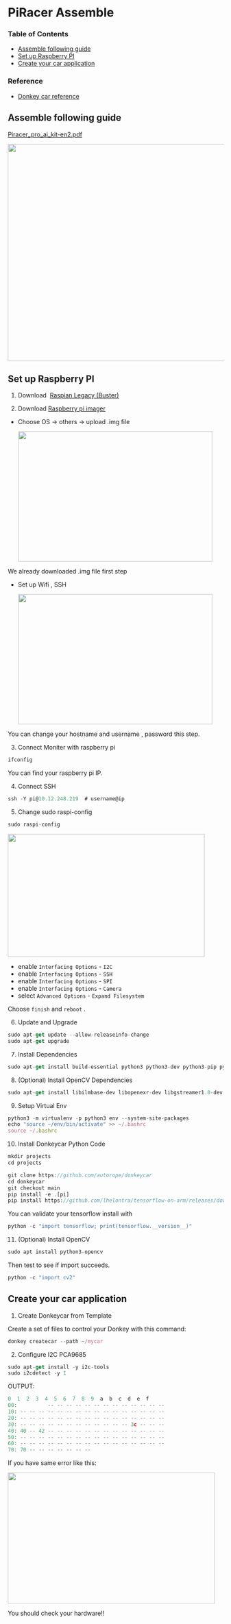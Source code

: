 # PiRacer Assemble

### **Table of Contents**
- [Assemble following guide](#assemble-following-guide)   
- [Set up Raspberry PI](#set-up-raspberry-pi)   
- [Create your car application](#create-your-car-application)

### **Reference**
- [Donkey car reference](https://docs.donkeycar.com/guide/robot_sbc/setup_raspberry_pi/)

## Assemble following guide

[Piracer_pro_ai_kit-en2.pdf](https://www.waveshare.com/w/upload/a/a2/Piracer_pro_ai_kit-en2.pdf)
 
<p align="center">
  <img width="726" height="507" src="https://user-images.githubusercontent.com/81483791/224435348-8ee14ad6-7c99-4c07-b302-07cc4cb453d2.png">
</p> 


## Set up Raspberry PI



1. Download  [Raspian Legacy (Buster)](https://downloads.raspberrypi.org/raspios_oldstable_lite_armhf/images/raspios_oldstable_lite_armhf-2021-12-02/2021-12-02-raspios-buster-armhf-lite.zip)

2. Download [Raspberry pi imager](https://www.raspberrypi.com/software/) 


- Choose OS → others → upload .img file

  <img width="453" height="304" src="https://user-images.githubusercontent.com/81483791/224414736-7f97db90-ea0f-4e32-b342-d8d263f11e0c.png">


We already downloaded .img file first step

- Set up Wifi , SSH 


  <img width="453" height="304" src="https://user-images.githubusercontent.com/81483791/224414829-07a51751-2488-48f9-bae1-5e7ce8b37a52.png">


You can change your hostname and username , password this step.

3. Connect Moniter with raspberry pi

```jsx
ifconfig
```

You can find your raspberry pi IP.

4. Connect SSH

```jsx
ssh -Y pi@10.12.248.219  # username@ip 
```

 5. Change sudo raspi-config

```jsx
sudo raspi-config
```
  
  <img width="459" height="287" src="https://user-images.githubusercontent.com/81483791/194764300-4a482b35-f2db-47e4-885e-ceaa9c738f16.png">

- enable `Interfacing Options` - `I2C`
- enable `Interfacing Options` - `SSH`
- enable `Interfacing Options` - `SPI`
- enable `Interfacing Options` - `Camera`
- select `Advanced Options` - `Expand Filesystem`     


Choose `finish` and `reboot` .

6. Update and Upgrade

```jsx
sudo apt-get update --allow-releaseinfo-change
sudo apt-get upgrade
```

7. Install Dependencies

```jsx
sudo apt-get install build-essential python3 python3-dev python3-pip python3-virtualenv python3-numpy python3-picamera python3-pandas python3-rpi.gpio i2c-tools avahi-utils joystick libopenjp2-7-dev libtiff5-dev gfortran libatlas-base-dev libopenblas-dev libhdf5-serial-dev libgeos-dev git ntp
```

8. (Optional) Install OpenCV Dependencies

```jsx
sudo apt-get install libilmbase-dev libopenexr-dev libgstreamer1.0-dev libjasper-dev libwebp-dev libatlas-base-dev libavcodec-dev libavformat-dev libswscale-dev libqtgui4 libqt4-test
```

9. Setup Virtual Env

```jsx
python3 -m virtualenv -p python3 env --system-site-packages
echo "source ~/env/bin/activate" >> ~/.bashrc
source ~/.bashrc
```

10. Install Donkeycar Python Code

```jsx
mkdir projects
cd projects
```

```jsx
git clone https://github.com/autorope/donkeycar
cd donkeycar
git checkout main
pip install -e .[pi]
pip install https://github.com/lhelontra/tensorflow-on-arm/releases/download/v2.2.0/tensorflow-2.2.0-cp37-none-linux_armv7l.whl
```

You can validate your tensorflow install with

```jsx
python -c "import tensorflow; print(tensorflow.__version__)"
```

11. (Optional) Install OpenCV

```jsx
sudo apt install python3-opencv
```

Then test to see if import succeeds.

```jsx
python -c "import cv2"
```
## Create your car application

1. Create Donkeycar from Template

Create a set of files to control your Donkey with this command:

```jsx
donkey createcar --path ~/mycar
```

2. Configure I2C PCA9685

```jsx
sudo apt-get install -y i2c-tools
sudo i2cdetect -y 1
```

OUTPUT:

```jsx
0  1  2  3  4  5  6  7  8  9  a  b  c  d  e  f
00:          -- -- -- -- -- -- -- -- -- -- -- -- --
10: -- -- -- -- -- -- -- -- -- -- -- -- -- -- -- --
20: -- -- -- -- -- -- -- -- -- -- -- -- -- -- -- --
30: -- -- -- -- -- -- -- -- -- -- -- -- 3c -- -- --
40: 40 -- 42 -- -- -- -- -- -- -- -- -- -- -- -- --
50: -- -- -- -- -- -- -- -- -- -- -- -- -- -- -- --
60: -- -- -- -- -- -- -- -- -- -- -- -- -- -- -- --
70: 70 -- -- -- -- -- -- --
```

If you have same error like this:


  <img width="483" height="306" src="https://user-images.githubusercontent.com/81483791/194764304-efa046f0-1836-4aae-99e6-679bd9f83380.png"> 
  
You should check your hardware!!
